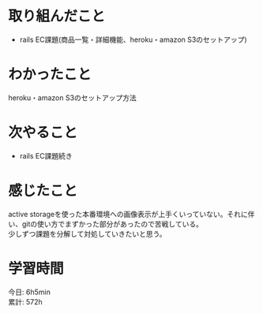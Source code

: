 # 取り組んだこと       
- rails EC課題(商品一覧・詳細機能、heroku・amazon S3のセットアップ)  
# わかったこと  
heroku・amazon S3のセットアップ方法
# 次やること  
- rails EC課題続き
# 感じたこと 
active storageを使った本番環境への画像表示が上手くいっていない。それに伴い、gitの使い方でまずかった部分があったので苦戦している。  
少しずつ課題を分解して対処していきたいと思う。  
# 学習時間  
今日: 6h5min        
累計: 572h          
